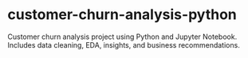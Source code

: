 # customer-churn-analysis-python
Customer churn analysis project using Python and Jupyter Notebook. Includes data cleaning, EDA, insights, and business recommendations.
